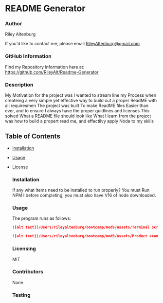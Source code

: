<!-- # Professional README Generator Starter Code

[How to create a Professional README](https://coding-boot-camp.github.io/full-stack/github/professional-readme-guide) -->

# README Generator

### Author

Riley Altenburg

If you'd like to contact me, please email RileyAltenburg@gmail.com

### GitHub Information

Find my Repository information here at: https://github.com/RileyAlt/Readme-Generator

### Description

My Motivation for the project was I wanted to stream line my Process when createing a very simple yet effective way to build out a proper ReadME with all requiresmen
The project was built To make ReadME files Easier than ever, and to ensure I always have the proper guidlines and licenses
This solved What a README file should look like
What I learn from the project was how to build a propert read me, and effectilvy apply Node to my skills

## Table of Contents

- [Installation](#installation)
- [Usage](#usage)
- [License](#license)

  ### Installation

  If any what Items need to be installed to run properly? You must Run NPM I before completing, you must also have V16 of node downloaded.

  ### Usage

  The program runs as follows:

  ```md
  ![alt text](/Users/rileyaltenburg/bootcamp/mod9/Assets/Terminal Screenshot.png)
  ```

  ```md
  ![alt text](/Users/rileyaltenburg/bootcamp/mod9/Assets/Product example.png)
  ```

  ### Licensing

  MIT

  ### Contributors

  None

  ### Testing
